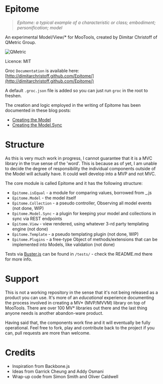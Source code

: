 Epitome
=======

> _Epitome: a typical example of a characteristic or class; embodiment; personification; model_

An experimental Model/View/* for MooTools, created by Dimitar Christoff of QMetric Group.

![QMetric](http://tech.qmetric.co.uk/wp-content/themes/the-bootstrap/images/qmetric-logo-on.png)

Licence: MIT

Groc `Documentation` is available here: [http://dimitarchristoff.github.com/Epitome/](http://dimitarchristoff.github.com/Epitome/)

A default `.groc.json` file is added so you can just run `groc` in the root to freshen.

The creation and logic employed in the writing of Epitome has been documented in these blog posts:

- [Creating the Model](http://tech.qmetric.co.uk/creating-your-own-mvc-like-data-model-class-in-mootools_59.html)
- [Creating the Model.Sync](http://tech.qmetric.co.uk/building-a-mootools-micro-mvc-part-2-adding-sync-to-your-model_132.html)

Structure
=========

As this is very much work in progress, I cannot guarantee that it is a MVC library in the true sense of the 'word'. This is
because as of yet, I am unable to decide the degree of responsibility the individual components outside of the Model will
actually have. It could well develop into a MVP and not MVC.

The core module is called Epitome and it has the following structure:

- `Epitome.isEqual` - a module for comparing values, borrowed from _.js
- `Epitome.Model` - the model itself
- `Epitome.Collection` - a pseudo controller, Observing all model events (not done, WIP)
- `Epitome.Model.Sync` - a plugin for keeping your model and collections in sync via REST endpoints
- `Epitome.View` - view rendered, using whatever 3-rd party templating engine (not done)
- `Epitome.Template` - a pseudo templating plugin (not done, WIP)
- `Epitome.Plugins` - a free-type Object of methods/extensions that can be implemented into Models, like validation (not done)

Tests via [Buster.js](http;//busterjs.org) can be found in `/tests/` - check the README.md there for more info.

Support
=======

This is not a working repository in the sense that it's not being released as a product you can use. It's more of an _educational_
experience documenting the process involved in creating a MV* (MVP/MVVM) library on top of MooTools. There are over 100
MV* libraries out there and the last thing anyone needs is another abandon-ware product.

Having said that, the components work fine and it will eventually be fully operational. Feel free to fork, play and contribute
back to the project if you can, pull requests are more than welcome.

Credits
=======

- Inspiration from Backbone.js
- Ideas from Garrick Cheung and Addy Osmani
- Wrap-up code from Simon Smith and Oliver Caldwell